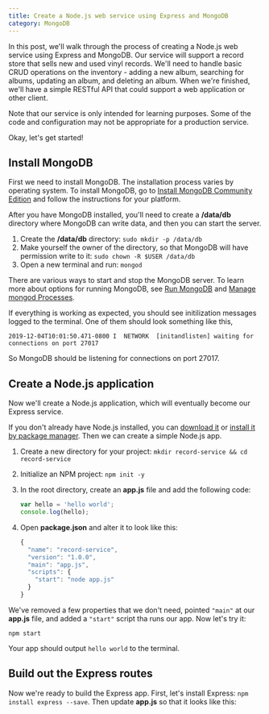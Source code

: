 ```yaml
---
title: Create a Node.js web service using Express and MongoDB
category: MongoDB
---
```


In this post, we'll walk through the process of creating a Node.js web service using Express and MongoDB. Our service will support a record store that sells new and used vinyl records. We'll need to handle basic CRUD operations on the inventory - adding a new album, searching for albums, updating an album, and deleting an album. When we're finished, we'll have a simple RESTful API that could support a web application or other client.

Note that our service is only intended for learning purposes. Some of the code and configuration may not be appropriate for a production service.

Okay, let's get started!

## Install MongoDB

First we need to install MongoDB. The installation process varies by operating system. To install MongoDB, go to [Install MongoDB Community Edition](https://docs.mongodb.com/manual/administration/install-community/) and follow the instructions for your platform.

After you have MongoDB installed, you'll need to create a **/data/db** directory where MongoDB can write data, and then you can start the server.

1. Create the **/data/db** directory: `sudo mkdir -p /data/db`
1. Make yourself the owner of the directory, so that MongoDB will have permission write to it: `sudo chown -R $USER /data/db`
1. Open a new terminal and run: `mongod`

There are various ways to start and stop the MongoDB server. To learn more about options for running MongoDB, see [Run MongoDB](https://docs.mongodb.com/manual/tutorial/install-mongodb-on-os-x/#run-mongodb) and [Manage mongod Processes](https://docs.mongodb.com/manual/tutorial/manage-mongodb-processes/).

If everything is working as expected, you should see initilization messages logged to the terminal. One of them should look something like this, 

    2019-12-04T10:01:50.471-0800 I  NETWORK  [initandlisten] waiting for connections on port 27017

So MongoDB should be listening for connections on port 27017.

## Create a Node.js application

Now we'll create a Node.js application, which will eventually become our Express service.

If you don't already have Node.js installed, you can [download it](https://nodejs.org/en/download/) or [install it by package manager](https://nodejs.org/en/download/package-manager/). Then we can create a simple Node.js app.

1. Create a new directory for your project: `mkdir record-service && cd record-service`
1. Initialize an NPM project: `npm init -y`
1. In the root directory, create an **app.js** file and add the following code:

   ```javascript
   var hello = 'hello world';
   console.log(hello);
   ```

1. Open **package.json** and alter it to look like this:

   ```javascript
   {
     "name": "record-service",
     "version": "1.0.0",
     "main": "app.js",
     "scripts": {
       "start": "node app.js"
     }
   }
   ```
We've removed a few properties that we don't need, pointed `"main"` at our **app.js** file, and added a `"start"` script tha runs our app. Now let's try it:

    npm start

Your app should output `hello world` to the terminal.

## Build out the Express routes

Now we're ready to build the Express app. First, let's install Express: `npm install express --save`. Then update **app.js** so that it looks like this:

```javascript

```


